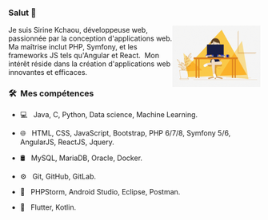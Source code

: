 ### Salut 👋

<img width="35%" align="right" alt="Github" src="https://github.com/SirineKchaou/SirineKchaou/blob/main/ezgif.com-crop.gif" />

Je suis Sirine Kchaou, développeuse web, passionnée par la conception d'applications web. Ma maîtrise inclut PHP, Symfony, et les frameworks JS tels qu'Angular et React.&nbsp; 
Mon intérêt réside dans la création d'applications web innovantes et efficaces.

<h3> 🛠 &nbsp;Mes compétences</h3>

- 💻 &nbsp;
  Java, C, Python, Data science, Machine Learning. <br>
  
- 🌐 &nbsp;
  HTML, CSS, JavaScript, Bootstrap, PHP 6/7/8, Symfony 5/6, AngularJS, ReactJS, Jquery. <br>
  
- 🛢 &nbsp;
  MySQL, MariaDB, Oracle, Docker. <br>
  
- ⚙️ &nbsp;
  Git, GitHub, GitLab. <br>
  
- 🔧 &nbsp;
  PHPStorm, Android Studio, Eclipse, Postman.<br>
  
- 📱 &nbsp;
  Flutter, Kotlin.




